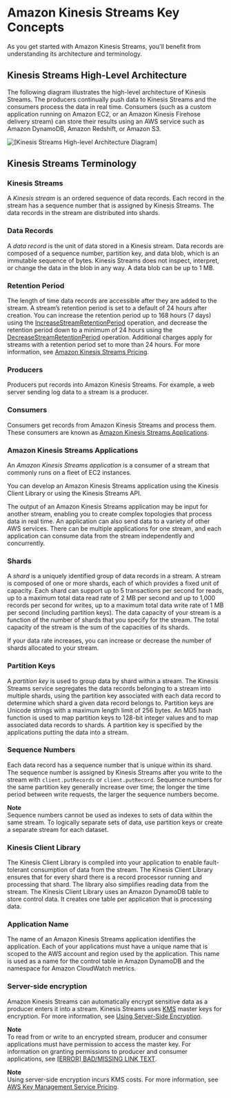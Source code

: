 # Amazon Kinesis Streams Key Concepts<a name="key-concepts"></a>

As you get started with Amazon Kinesis Streams, you'll benefit from understanding its architecture and terminology\.

## Kinesis Streams High\-Level Architecture<a name="high-level-architecture"></a>

The following diagram illustrates the high\-level architecture of Kinesis Streams\. The producers continually push data to Kinesis Streams and the consumers process the data in real time\. Consumers \(such as a custom application running on Amazon EC2, or an Amazon Kinesis Firehose delivery stream\) can store their results using an AWS service such as Amazon DynamoDB, Amazon Redshift, or Amazon S3\. 

![\[Kinesis Streams High-level Architecture Diagram\]](http://docs.aws.amazon.com/streams/latest/dev/images/architecture.png)

## Kinesis Streams Terminology<a name="terminology"></a>

### Kinesis Streams<a name="stream"></a>

A *Kinesis stream* is an ordered sequence of data records\. Each record in the stream has a sequence number that is assigned by Kinesis Streams\. The data records in the stream are distributed into shards\.

### Data Records<a name="data-record"></a>

A *data record* is the unit of data stored in a Kinesis stream\. Data records are composed of a sequence number, partition key, and data blob, which is an immutable sequence of bytes\. Kinesis Streams does not inspect, interpret, or change the data in the blob in any way\. A data blob can be up to 1 MB\.

### Retention Period<a name="w3ab1b5c15b7b6"></a>

The length of time data records are accessible after they are added to the stream\. A stream’s retention period is set to a default of 24 hours after creation\. You can increase the retention period up to 168 hours \(7 days\) using the [IncreaseStreamRetentionPeriod](http://docs.aws.amazon.com/kinesis/latest/APIReference/API_IncreaseStreamRetentionPeriod.html) operation, and decrease the retention period down to a minimum of 24 hours using the [DecreaseStreamRetentionPeriod](http://docs.aws.amazon.com/kinesis/latest/APIReference/API_DecreaseStreamRetentionPeriod.html) operation\. Additional charges apply for streams with a retention period set to more than 24 hours\. For more information, see [Amazon Kinesis Streams Pricing](https://aws.amazon.com/kinesis/pricing/)\.

### Producers<a name="producers"></a>

Producers put records into Amazon Kinesis Streams\. For example, a web server sending log data to a stream is a producer\.

### Consumers<a name="consumers"></a>

Consumers get records from Amazon Kinesis Streams and process them\. These consumers are known as [Amazon Kinesis Streams Applications](#enabled-application)\.

### Amazon Kinesis Streams Applications<a name="enabled-application"></a>

An *Amazon Kinesis Streams application* is a consumer of a stream that commonly runs on a fleet of EC2 instances\.

You can develop an Amazon Kinesis Streams application using the Kinesis Client Library or using the Kinesis Streams API\.

The output of an Amazon Kinesis Streams application may be input for another stream, enabling you to create complex topologies that process data in real time\. An application can also send data to a variety of other AWS services\. There can be multiple applications for one stream, and each application can consume data from the stream independently and concurrently\.

### Shards<a name="shard"></a>

A *shard* is a uniquely identified group of data records in a stream\. A stream is composed of one or more shards, each of which provides a fixed unit of capacity\. Each shard can support up to 5 transactions per second for reads, up to a maximum total data read rate of 2 MB per second and up to 1,000 records per second for writes, up to a maximum total data write rate of 1 MB per second \(including partition keys\)\. The data capacity of your stream is a function of the number of shards that you specify for the stream\. The total capacity of the stream is the sum of the capacities of its shards\.

If your data rate increases, you can increase or decrease the number of shards allocated to your stream\.

### Partition Keys<a name="partition-key"></a>

A *partition key* is used to group data by shard within a stream\. The Kinesis Streams service segregates the data records belonging to a stream into multiple shards, using the partition key associated with each data record to determine which shard a given data record belongs to\. Partition keys are Unicode strings with a maximum length limit of 256 bytes\. An MD5 hash function is used to map partition keys to 128\-bit integer values and to map associated data records to shards\. A partition key is specified by the applications putting the data into a stream\. 

### Sequence Numbers<a name="sequence-number"></a>

Each data record has a sequence number that is unique within its shard\. The sequence number is assigned by Kinesis Streams after you write to the stream with `client.putRecords` or `client.putRecord`\. Sequence numbers for the same partition key generally increase over time; the longer the time period between write requests, the larger the sequence numbers become\.

**Note**  
Sequence numbers cannot be used as indexes to sets of data within the same stream\. To logically separate sets of data, use partition keys or create a separate stream for each dataset\.

### Kinesis Client Library<a name="client-library"></a>

The Kinesis Client Library is compiled into your application to enable fault\-tolerant consumption of data from the stream\. The Kinesis Client Library ensures that for every shard there is a record processor running and processing that shard\. The library also simplifies reading data from the stream\. The Kinesis Client Library uses an Amazon DynamoDB table to store control data\. It creates one table per application that is processing data\. 

### Application Name<a name="application-name"></a>

The name of an Amazon Kinesis Streams application identifies the application\. Each of your applications must have a unique name that is scoped to the AWS account and region used by the application\. This name is used as a name for the control table in Amazon DynamoDB and the namespace for Amazon CloudWatch metrics\. 

### Server\-side encryption<a name="server-side-encryption-concept"></a>

Amazon Kinesis Streams can automatically encrypt sensitive data as a producer enters it into a stream\. Kinesis Streams uses [KMS](http://docs.aws.amazon.com/kms/latest/developerguide/) master keys for encryption\. For more information, see [Using Server\-Side Encryption](server-side-encryption.md)\.

**Note**  
To read from or write to an encrypted stream, producer and consumer applications must have permission to access the master key\. For information on granting permissions to producer and consumer applications, see [[ERROR] BAD/MISSING LINK TEXT](permissions-user-key-KMS.md)\.

**Note**  
Using server\-side encryption incurs KMS costs\. For more information, see [AWS Key Management Service Pricing](http://aws.amazon.com/kms/pricing)\.